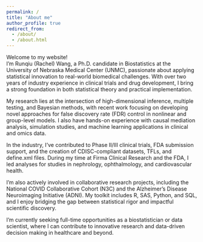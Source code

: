 ```yaml
---
permalink: /
title: "About me"
author_profile: true
redirect_from: 
  - /about/
  - /about.html
---
```


Welcome to my website!  
I’m Runqiu (Rachel) Wang, a Ph.D. candidate in Biostatistics at the University of Nebraska Medical Center (UNMC), passionate about applying statistical innovation to real-world biomedical challenges. With over two years of industry experience in clinical trials and drug development, I bring a strong foundation in both statistical theory and practical implementation.

My research lies at the intersection of high-dimensional inference, multiple testing, and Bayesian methods, with recent work focusing on developing novel approaches for false discovery rate (FDR) control in nonlinear and group-level models. I also have hands-on experience with causal mediation analysis, simulation studies, and machine learning applications in clinical and omics data.

In the industry, I’ve contributed to Phase II/III clinical trials, FDA submission support, and the creation of CDISC-compliant datasets, TFLs, and define.xml files. During my time at Firma Clinical Research and the FDA, I led analyses for studies in nephrology, ophthalmology, and cardiovascular health.

I’m also actively involved in collaborative research projects, including the National COVID Collaborative Cohort (N3C) and the Alzheimer’s Disease Neuroimaging Initiative (ADNI). My toolkit includes R, SAS, Python, and SQL, and I enjoy bridging the gap between statistical rigor and impactful scientific discovery.

I’m currently seeking full-time opportunities as a biostatistician or data scientist, where I can contribute to innovative research and data-driven decision making in healthcare and beyond.

